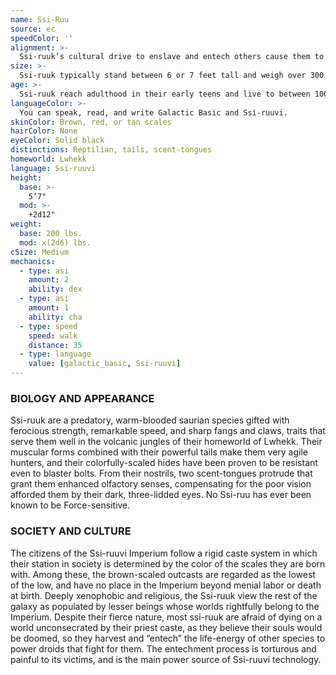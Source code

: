 ```yaml
---
name: Ssi-Ruu
source: ec
speedColor: ''
alignment: >-
  Ssi-ruuk’s cultural drive to enslave and entech others cause them to tend toward the dark side, though there are exceptions.
size: >-
  Ssi-ruuk typically stand between 6 or 7 feet tall and weigh over 300 lbs. Regardless of your position in that range, your size is Medium.
age: >-
  Ssi-ruuk reach adulthood in their early teens and live to between 100 and 120 years.
languageColor: >-
  You can speak, read, and write Galactic Basic and Ssi-ruuvi. 
skinColor: Brown, red, or tan scales
hairColor: None
eyeColor: Solid black
distinctions: Reptilian, tails, scent-tongues
homeworld: Lwhekk
language: Ssi-ruuvi
height:
  base: >-
    5’7"
  mod: >-
    +2d12"
weight:
  base: 200 lbs.
  mod: x(2d6) lbs.
cSize: Medium
mechanics:
  - type: asi
    amount: 2
    ability: dex
  - type: asi
    amount: 1
    ability: cha
  - type: speed
    speed: walk
    distance: 35
  - type: language
    value: [galactic_basic, Ssi-ruuvi]
---
```

### BIOLOGY AND APPEARANCE
Ssi-ruuk are a predatory, warm-blooded saurian species gifted with ferocious strength, remarkable speed, and sharp fangs and claws, traits that serve them well in the volcanic jungles of their homeworld of Lwhekk. Their muscular forms combined with their powerful tails make them very agile hunters, and their colorfully-scaled hides have been proven to be resistant even to blaster bolts. From their nostrils, two scent-tongues protrude that grant them enhanced olfactory senses, compensating for the poor vision afforded them by their dark, three-lidded eyes. No Ssi-ruu has ever been known to be Force-sensitive.

### SOCIETY AND CULTURE
The citizens of the Ssi-ruuvi Imperium follow a rigid caste system in which their station in society is determined by the color of the scales they are born with. Among these, the brown-scaled outcasts are regarded as the lowest of the low, and have no place in the Imperium beyond menial labor or death at birth. Deeply xenophobic and religious, the Ssi-ruuk view the rest of the galaxy as populated by lesser beings whose worlds rightfully belong to the Imperium. Despite their fierce nature, most ssi-ruuk are afraid of dying on a world unconsecrated by their priest caste, as they believe their souls would be doomed, so they harvest and “entech” the life-energy of other species to power droids that fight for them. The entechment process is torturous and painful to its victims, and is the main power source of Ssi-ruuvi technology.
    